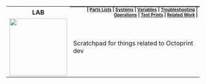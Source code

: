 <table>
  <tr><th><strong>LAB</strong></th>
    <th style="padding:0px 5px;text-align:right;float:right;">
      <small><small> |
        <a href=#parts-lists>Parts Lists</a> |
        <a href=#system-assembly--repair>Systems</a> |
        <a href=#printing-variables>Variables</a> |
        <a href=#troubleshooting-issues>Troubleshooting</a> |
        <a href=#operating-procedures>Operations</a> |
        <a href=#test-prints>Test Prints</a> |
        <a href=#related-work-and-references>Related Work</a> |
      </small><small>
    </th>
  </tr>
  <tr>
    <td width=15%><img src=../img/printer.png style="width:150px"></td>
    <td>
    Scratchpad for things related to Octoprint dev
    </td>
  </tr>
</table>
